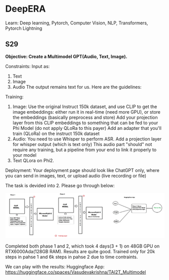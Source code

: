 # DeepERA
Learn: Deep learning, Pytorch, Computer Vision, NLP, Transformers, Pytorch Lightning

## S29
**Objective: Create a Multimodel GPT(Audio, Text, Image).**

Constraints:
Input as:
1. Text
2. Image
3. Audio 
The output remains text for us. Here are the guidelines:

Training:
1. Image:
Use the original Instruct 150k dataset, and use CLIP to get the image embeddings:
either run it in real-time (need more GPU), or
store the embeddings (basically preprocess and store)
Add your projection layer from this CLIP embeddings to something that can be fed to your Phi Model (do not apply QLoRa to this payer)
Add an adapter that you'll train (QLoRa) on the instruct 150k dataset
2. Audio:
You need to use Whisper to perform ASR. 
Add a projection layer for whisper output (which is text only)
This audio part "should" not require any training, but a pipeline from your end to link it properly to your model
3. Text 
QLora on Phi2.

Deployment:
Your deployment page should look like ChatGPT only, where you can send in images, text, or upload audio (live recording or file)

The task is devided into 2. Please go through below:

![Capstone](./capstone.jpg)

Completed both phase 1 and 2, which took 4 days(3 + 1) on 48GB GPU on RTX6000Ada(128GB RAM). Results are quite good. 
Trained only for 20k steps in pahse 1 and 6k steps in pahse 2 due to time contraints.

We can play with the results:
Huggingface App: https://huggingface.co/spaces/Vasudevakrishna/TAI2T_Multimodel